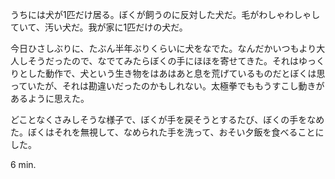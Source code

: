 うちには犬が1匹だけ居る。ぼくが飼うのに反対した犬だ。毛がわしゃわしゃしていて、汚い犬だ。我が家に1匹だけの犬だ。

今日ひさしぶりに、たぶん半年ぶりくらいに犬をなでた。なんだかいつもより大人しそうだったので、なでてみたらぼくの手にほほを寄せてきた。それはゆっくりとした動作で、犬という生き物をはあはあと息を荒げているものだとぼくは思っていたが、それは勘違いだったのかもしれない。太極拳でももうすこし動きがあるように思えた。

どことなくさみしそうな様子で、ぼくが手を戻そうとするたび、ぼくの手をなめた。ぼくはそれを無視して、なめられた手を洗って、おそい夕飯を食べることにした。

6 min.
